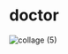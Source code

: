 # doctor

![collage (5)](https://github.com/user-attachments/assets/1378c8dd-78bf-49f7-ad87-c5e911b3c573)
